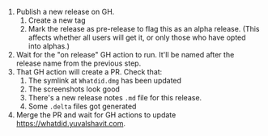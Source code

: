 1. Publish a new release on GH.
    1. Create a new tag
    2. Mark the release as pre-release to flag this as an alpha release.
       (This affects whether all users will get it, or only those who have
       opted into alphas.)
2. Wait for the "on release" GH action to run. It'll be named after the
   release name from the previous step.
3. That GH action will create a PR. Check that:
    1. The symlink at `Whatdid.dmg` has been updated
    2. The screenshots look good
    3. There's a new release notes `.md` file for this release.
    4. Some `.delta` files got generated
4. Merge the PR and wait for GH actions to update
   https://whatdid.yuvalshavit.com.
